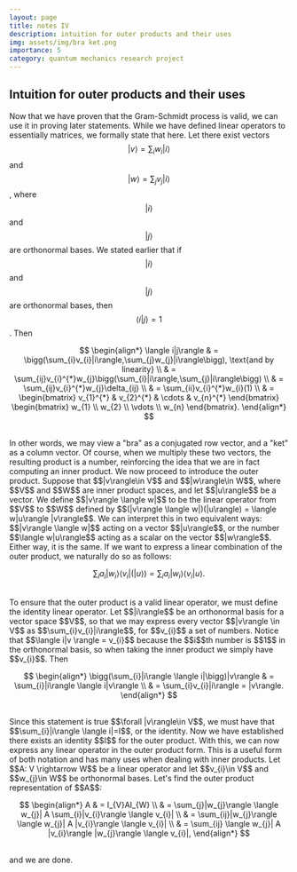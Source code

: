 ```yaml
---
layout: page
title: notes IV
description: intuition for outer products and their uses
img: assets/img/bra ket.png
importance: 5
category: quantum mechanics research project
---
```


<h2>
Intuition for outer products and their uses
</h2>

Now that we have proven that the Gram-Schmidt process is valid, we can use it in proving later statements. While we have defined linear operators to essentially matrices, we formally state that here. Let there exist vectors $$|v\rangle = \sum_{i}w_{i}|i\rangle$$ and $$|w\rangle = \sum_{j}v_{j}|i\rangle$$, where $$|i\rangle$$ and $$|j\rangle$$ are orthonormal bases. We stated earlier that if $$|i\rangle$$ and $$|j\rangle$$ are orthonormal bases, then $$\langle i|j\rangle = 1$$. Then
<br>

$$
\begin{align*}
\langle i|j\rangle & 
= \bigg(\sum_{i}v_{i}|i\rangle,\sum_{j}w_{j}|i\rangle\bigg), \text{and by linearity} \\ &
= \sum_{ij}v_{i}^{*}w_{j}\bigg(\sum_{i}|i\rangle,\sum_{j}|i\rangle\bigg) \\ &
= \sum_{ij}v_{i}^{*}w_{j}\delta_{ij} \\ &
= \sum_{ii}v_{i}^{*}w_{i}(1) \\ &
= \begin{bmatrix} 
    v_{1}^{*} & v_{2}^{*} & \cdots & v_{n}^{*} 
  \end{bmatrix}
  \begin{bmatrix}
    w_{1} \\
    w_{2} \\
    \vdots \\
    w_{n}
  \end{bmatrix}.
\end{align*}
$$

<br>
In other words, we may view a "bra" as a conjugated row vector, and a "ket" as a column vector. Of course, when we multiply these two vectors, the resulting product is a number, reinforcing the idea that we are in fact computing an inner product. We now proceed to introduce the outer product. Suppose that $$|v\rangle\in V$$ and $$|w\rangle\in W$$, where $$V$$ and $$W$$ are inner product spaces, and let $$|u\rangle$$ be a vector. We define $$|v\rangle \langle w|$$ to be the linear operator from $$V$$ to $$W$$ defined by $$(|v\rangle \langle w|)(|u\rangle) = \langle w|u\rangle |v\rangle$$. We can interpret this in two equivalent ways: $$|v\rangle \langle w|$$ acting on a vector $$|u\rangle$$, or the number $$\langle w|u\rangle$$ acting as a scalar on the vector $$|w\rangle$$. Either way, it is the same. If we want to express a linear combination of the outer product, we naturally do so as follows:
<br>

$$
\begin{equation*} \sum_{i}a_{i}|w_{i}\rangle \langle v_{i}|(|u\rangle) = \sum_{i}a_{i}|w_{i}\rangle \langle v_{i}|u\rangle. \end{equation*}
$$

<br>
To ensure that the outer product is a valid linear operator, we must define the identity linear operator. Let $$|i\rangle$$ be an orthonormal basis for a vector space $$V$$, so that we may express every vector $$|v\rangle \in V$$ as $$\sum_{i}v_{i}|i\rangle$$, for $$v_{i}$$ a set of numbers. Notice that $$\langle i|v \rangle = v_{i}$$ because the $$i$$th number is $$1$$ in the orthonormal basis, so when taking the inner product we simply have $$v_{i}$$. Then
<br>

$$
\begin{align*} 
\bigg(\sum_{i}|i\rangle \langle i|\bigg)|v\rangle &
= \sum_{i}|i\rangle \langle i|v\rangle \\ &
= \sum_{i}v_{i}|i\rangle 
= |v\rangle.
\end{align*}
$$

<br>
Since this statement is true $$\forall |v\rangle\in V$$, we must have that $$\sum_{i}|i\rangle \langle i|=I$$, or the identity. Now we have established there exists an identity $$I$$ for the outer product. With this, we can now express any linear operator in the outer product form. This is a useful form of both notation and has many uses when dealing with inner products. Let $$A: V \rightarrow W$$ be a linear operator and let $$v_{i}\in V$$ and $$w_{j}\in W$$ be orthonormal bases. Let's find the outer product representation of $$A$$:
<br>

$$
\begin{align*}
A & 
= I_{V}AI_{W} \\ &
= \sum_{j}|w_{j}\rangle \langle w_{j}| A \sum_{i}|v_{i}\rangle \langle v_{i}| \\ &
= \sum_{ij}|w_{j}\rangle \langle w_{j}| A |v_{i}\rangle \langle v_{i}| \\ &
= \sum_{ij} \langle w_{j}| A |v_{i}\rangle |w_{j}\rangle \langle v_{i}|, 
\end{align*}
$$

<br>
and we are done. 
<br>